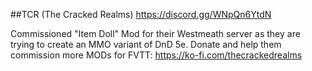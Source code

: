 ##TCR (The Cracked Realms)
https://discord.gg/WNpQn6YtdN

Commissioned "Item Doll" Mod for their Westmeath server as they are trying to create an MMO variant of DnD 5e.
Donate and help them commission more MODs for FVTT: https://ko-fi.com/thecrackedrealms
